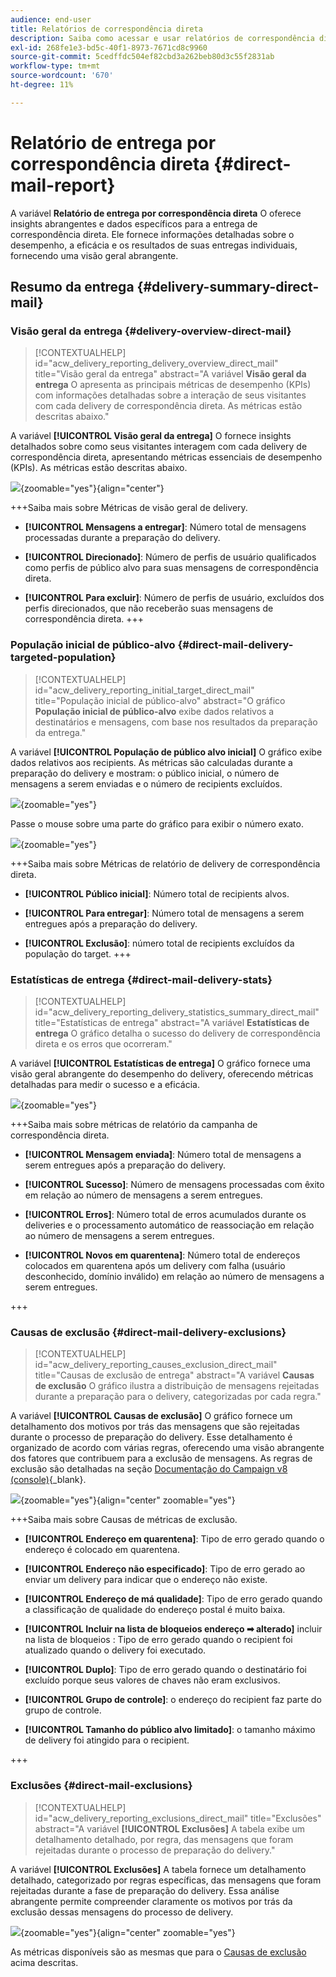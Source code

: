 ```yaml
---
audience: end-user
title: Relatórios de correspondência direta
description: Saiba como acessar e usar relatórios de correspondência direta
exl-id: 268fe1e3-bd5c-40f1-8973-7671cd8c9960
source-git-commit: 5cedffdc504ef82cbd3a262beb80d3c55f2831ab
workflow-type: tm+mt
source-wordcount: '670'
ht-degree: 11%

---
```


# Relatório de entrega por correspondência direta {#direct-mail-report}

A variável **Relatório de entrega por correspondência direta** O oferece insights abrangentes e dados específicos para a entrega de correspondência direta. Ele fornece informações detalhadas sobre o desempenho, a eficácia e os resultados de suas entregas individuais, fornecendo uma visão geral abrangente.

## Resumo da entrega {#delivery-summary-direct-mail}

### Visão geral da entrega {#delivery-overview-direct-mail}

>[!CONTEXTUALHELP]
>id="acw_delivery_reporting_delivery_overview_direct_mail"
>title="Visão geral da entrega"
>abstract="A variável **Visão geral da entrega** O apresenta as principais métricas de desempenho (KPIs) com informações detalhadas sobre a interação de seus visitantes com cada delivery de correspondência direta. As métricas estão descritas abaixo."

A variável **[!UICONTROL Visão geral da entrega]** O fornece insights detalhados sobre como seus visitantes interagem com cada delivery de correspondência direta, apresentando métricas essenciais de desempenho (KPIs).  As métricas estão descritas abaixo.

![](assets/direct-overview.png){zoomable=&quot;yes&quot;}{align="center"}

+++Saiba mais sobre Métricas de visão geral de delivery.

* **[!UICONTROL Mensagens a entregar]**: Número total de mensagens processadas durante a preparação do delivery.

* **[!UICONTROL Direcionado]**: Número de perfis de usuário qualificados como perfis de público alvo para suas mensagens de correspondência direta.

* **[!UICONTROL Para excluir]**: Número de perfis de usuário, excluídos dos perfis direcionados, que não receberão suas mensagens de correspondência direta.
+++

### População inicial de público-alvo {#direct-mail-delivery-targeted-population}

>[!CONTEXTUALHELP]
>id="acw_delivery_reporting_initial_target_direct_mail"
>title="População inicial de público-alvo"
>abstract="O gráfico **População inicial de público-alvo** exibe dados relativos a destinatários e mensagens, com base nos resultados da preparação da entrega."

A variável **[!UICONTROL População de público alvo inicial]** O gráfico exibe dados relativos aos recipients. As métricas são calculadas durante a preparação do delivery e mostram: o público inicial, o número de mensagens a serem enviadas e o número de recipients excluídos.

![](assets/direct-mail-delivery-targeted-population.png){zoomable=&quot;yes&quot;}

Passe o mouse sobre uma parte do gráfico para exibir o número exato.

![](assets/direct-mail-delivery-targeted-population_2.png){zoomable=&quot;yes&quot;}

+++Saiba mais sobre Métricas de relatório de delivery de correspondência direta.

* **[!UICONTROL Público inicial]**: Número total de recipients alvos.

* **[!UICONTROL Para entregar]**: Número total de mensagens a serem entregues após a preparação do delivery.

* **[!UICONTROL Exclusão]**: número total de recipients excluídos da população do target.
+++

### Estatísticas de entrega {#direct-mail-delivery-stats}

>[!CONTEXTUALHELP]
>id="acw_delivery_reporting_delivery_statistics_summary_direct_mail"
>title="Estatísticas de entrega"
>abstract="A variável **Estatísticas de entrega** O gráfico detalha o sucesso do delivery de correspondência direta e os erros que ocorreram."

A variável **[!UICONTROL Estatísticas de entrega]** O gráfico fornece uma visão geral abrangente do desempenho do delivery, oferecendo métricas detalhadas para medir o sucesso e a eficácia.

![](assets/direct-mail-delivery-stats.png){zoomable=&quot;yes&quot;}

+++Saiba mais sobre métricas de relatório da campanha de correspondência direta.

* **[!UICONTROL Mensagem enviada]**: Número total de mensagens a serem entregues após a preparação do delivery.

* **[!UICONTROL Sucesso]**: Número de mensagens processadas com êxito em relação ao número de mensagens a serem entregues.

* **[!UICONTROL Erros]**: Número total de erros acumulados durante os deliveries e o processamento automático de reassociação em relação ao número de mensagens a serem entregues.

* **[!UICONTROL Novos em quarentena]**: Número total de endereços colocados em quarentena após um delivery com falha (usuário desconhecido, domínio inválido) em relação ao número de mensagens a serem entregues.

+++

### Causas de exclusão {#direct-mail-delivery-exclusions}

>[!CONTEXTUALHELP]
>id="acw_delivery_reporting_causes_exclusion_direct_mail"
>title="Causas de exclusão de entrega"
>abstract="A variável **Causas de exclusão** O gráfico ilustra a distribuição de mensagens rejeitadas durante a preparação para o delivery, categorizadas por cada regra."

A variável **[!UICONTROL Causas de exclusão]** O gráfico fornece um detalhamento dos motivos por trás das mensagens que são rejeitadas durante o processo de preparação do delivery. Esse detalhamento é organizado de acordo com várias regras, oferecendo uma visão abrangente dos fatores que contribuem para a exclusão de mensagens. As regras de exclusão são detalhadas na seção [Documentação do Campaign v8 (console)](https://experienceleague.adobe.com/docs/campaign/campaign-v8/send/failures/delivery-failures.html#email-error-types){_blank}.

![](assets/direct-mail-delivery-exclusions.png){zoomable=&quot;yes&quot;}{align="center" zoomable="yes"}

+++Saiba mais sobre Causas de métricas de exclusão.

* **[!UICONTROL Endereço em quarentena]**: Tipo de erro gerado quando o endereço é colocado em quarentena.

* **[!UICONTROL Endereço não especificado]**: Tipo de erro gerado ao enviar um delivery para indicar que o endereço não existe.

* **[!UICONTROL Endereço de má qualidade]**: Tipo de erro gerado quando a classificação de qualidade do endereço postal é muito baixa.

* **[!UICONTROL Incluir na lista de bloqueios endereço ➡ alterado]** incluir na lista de bloqueios : Tipo de erro gerado quando o recipient foi atualizado quando o delivery foi executado.

* **[!UICONTROL Duplo]**: Tipo de erro gerado quando o destinatário foi excluído porque seus valores de chaves não eram exclusivos.

* **[!UICONTROL Grupo de controle]**: o endereço do recipient faz parte do grupo de controle.

* **[!UICONTROL Tamanho do público alvo limitado]**: o tamanho máximo de delivery foi atingido para o recipient.

+++

### Exclusões {#direct-mail-exclusions}

>[!CONTEXTUALHELP]
>id="acw_delivery_reporting_exclusions_direct_mail"
>title="Exclusões"
>abstract="A variável **[!UICONTROL Exclusões]** A tabela exibe um detalhamento detalhado, por regra, das mensagens que foram rejeitadas durante o processo de preparação do delivery."

A variável **[!UICONTROL Exclusões]** A tabela fornece um detalhamento detalhado, categorizado por regras específicas, das mensagens que foram rejeitadas durante a fase de preparação do delivery. Essa análise abrangente permite compreender claramente os motivos por trás da exclusão dessas mensagens do processo de delivery.

![](assets/direct-mail-exclusions.png){zoomable=&quot;yes&quot;}{align="center" zoomable="yes"}

As métricas disponíveis são as mesmas que para o [Causas de exclusão](#direct-mail-delivery-exclusions) acima descritas.
